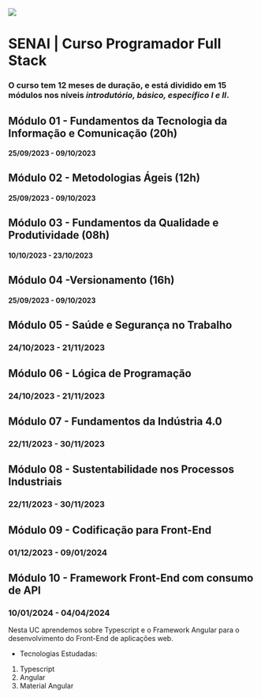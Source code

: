 <img src='https://portalead.sp.senai.br/Img/logo-senai2.png'/>

# SENAI | Curso Programador Full Stack
### O curso tem 12 meses de duração, e está dividido em 15 módulos nos níveis *introdutório, básico, específico I e II*.

## Módulo 01 - Fundamentos da Tecnologia da Informação e Comunicação (20h)
#### 25/09/2023 - 09/10/2023


## Módulo 02 - Metodologias Ágeis (12h)
#### 25/09/2023 - 09/10/2023

## Módulo 03 - Fundamentos da Qualidade e Produtividade (08h)
#### 10/10/2023 - 23/10/2023

## Módulo 04 -Versionamento (16h)
#### 25/09/2023 - 09/10/2023

## Módulo 05 - Saúde e Segurança no Trabalho
### 24/10/2023 - 21/11/2023

## Módulo 06 - Lógica de Programação
### 24/10/2023 - 21/11/2023

## Módulo 07 - Fundamentos da Indústria 4.0
### 22/11/2023 - 30/11/2023

## Módulo 08 - Sustentabilidade nos Processos Industriais
### 22/11/2023 - 30/11/2023

## Módulo 09 - Codificação para Front-End
### 01/12/2023 - 09/01/2024

## Módulo 10 - Framework Front-End com consumo de API
### 10/01/2024 - 04/04/2024

Nesta UC aprendemos sobre Typescript e o Framework Angular para o desenvolvimento do Front-End de aplicações web. 

- Tecnologias Estudadas:

1. Typescript
2. Angular
3. Material Angular

